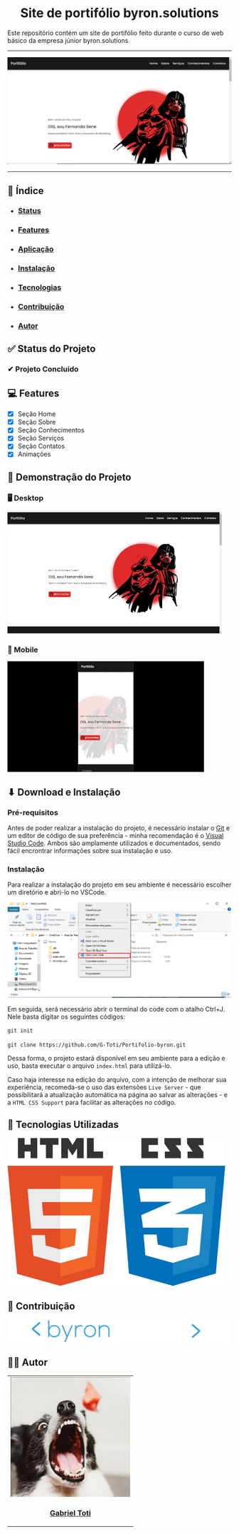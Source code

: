 <h1 align="center">Site de portifólio byron.solutions</h1>

Este repositório contém um site de portifólio feito durante o curso de web básico da empresa júnior byron.solutions

---

![Imagem da home do site de portifólio](./assets/img/Readme/home-screen.png)

---

<section id="indice">
<h2>📖 Índice</h2>
    
- <h3><a href="#status">Status</a><h3>
- <h3><a href="#features">Features</a><h3>
- <h3><a href="#aplicacao">Aplicação</a><h3>

- <h3><a href="#instalacao">Instalação</a><h3>
- <h3><a href="#tecnologias">Tecnologias</a><h3>
- <h3><a href="#contribucao">Contribuição</a><h3>
- <h3><a href="#autor">Autor</a><h3>
  </section>

<section id="status">

<h2>✅ Status do Projeto</h2>

<h3>✔ Projeto Concluído</h3>

</section>

<section id="features">
<h2>💻 Features</h2>

- [x] Seção Home
- [x] Seção Sobre
- [x] Seção Conhecimentos
- [x] Seção Serviços
- [x] Seção Contatos
- [x] Animações

</section>

<section id="aplicacao">

<h2>👀 Demonstração do Projeto</h2>

<h3>🖥 Desktop</h3>

<img src="./assets/img/Readme/2024-01-26 11-56-43.gif">

<h3>📱 Mobile</h3>

<img src="./assets/img/Readme/2024-01-26 11-55-43.gif">

</section>

<section id="instalacao">

<h2>⬇ Download e Instalação</h2>

<h3>Pré-requisitos</h3>

Antes de poder realizar a instalação do projeto, é necessário instalar o [Git](https://git-scm.com) e um editor de código de sua preferência - minha recomendação é o [Visual Studio Code](https://code.visualstudio.com). Ambos são amplamente utilizados e documentados, sendo fácil encrontrar informações sobre sua instalação e uso.

<h3>Instalação</h3>

Para realizar a instalação do projeto em seu ambiente é necessário escolher um diretório e abri-lo no VSCode.

![Print de como abrir pasta no VSCode](./assets/img/Readme/instalacao-1.png)

Em seguida, será necessário abrir o terminal do code com o atalho Ctrl+J. Nele basta digitar os seguintes códigos:

```
git init

git clone https://github.com/G-Toti/Portifolio-byron.git
```

Dessa forma, o projeto estará disponível em seu ambiente para a edição e uso, basta executar o arquivo `index.html` para utilizá-lo.

Caso haja interesse na edição do arquivo, com a intenção de melhorar sua experiência, recomeda-se o uso das extensões `Live Server` - que possibilitará a atualização automática na página ao salvar as alterações - e a `HTML CSS Support` para facilitar as alterações no código.

<section>

<section id="tecnologias">

<h2>🚀 Tecnologias Utilizadas</h2>

![Logo do html e do css](./assets/img/Readme/logo-html-css.png)

</section>

<section id="contribucao">
<h2>🤝 Contribuição</h2>

<a href="https://www.byronsolutions.com" target="_blank">
<img src="assets/img/Readme/logo-byron-readme.png">
</a>

</section>

<section id="autor">

<h2>👨‍🎨 Autor</h2>

<table>
  <tbody>
    <tr>
      <td align="center">
        <a href="https://github.com/G-Toti">
          <img src="./assets/img/Readme/toti.enc"/>
          <h3>Gabriel Toti</h3>
        </a>
      </td> 
    </tr>
  </tbody>
</table>

</section>
